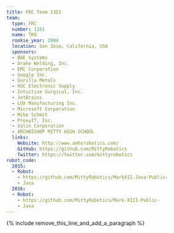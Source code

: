```yaml
---
title: FRC Team 1351
team:
  type: FRC
  number: 1351
  name: TKO
  rookie_year: 2004
  location: San Jose, California, USA
  sponsors:
  - BAE Systems
  - Drake Welding, Inc.
  - EMC Corporation
  - Google Inc.
  - Gorilla Metals
  - HSC Electronic Supply
  - Intuitive Surgical, Inc.
  - JetBrains
  - LUX Manufacturing Inc.
  - Microsoft Corporation
  - Mike Schmit
  - ProxyIT, Inc.
  - Valin Corporation
  - ARCHBISHOP MITTY HIGH SCHOOL
  links:
    Website: http://www.amhsrobotics.com/
    GitHub: https://github.com/MittyRobotics
    Twitter: https://twitter.com/mittyrobotics
robot_code:
  2015:
  - Robot:
    - https://github.com/MittyRobotics/MarkXII-Java-Public-
    - Java
  2016:
  - Robot:
    - https://github.com/MittyRobotics/Mark-XIII-Public-
    - Java
---
```


{% include remove_this_line_and_add_a_paragraph %}